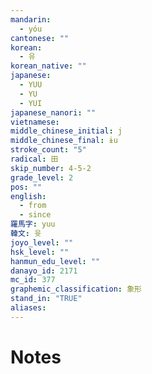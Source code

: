```yaml
---
mandarin:
  - yóu
cantonese: ""
korean:
  - 유
korean_native: ""
japanese:
  - YUU
  - YU
  - YUI
japanese_nanori: ""
vietnamese:
middle_chinese_initial: j
middle_chinese_final: ɨu
stroke_count: "5"
radical: 田
skip_number: 4-5-2
grade_level: 2
pos: ""
english:
  - from
  - since
羅馬字: yuu
韓文: 윳
joyo_level: ""
hsk_level: ""
hanmun_edu_level: ""
danayo_id: 2171
mc_id: 377
graphemic_classification: 象形
stand_in: "TRUE"
aliases:
---
```


# Notes
